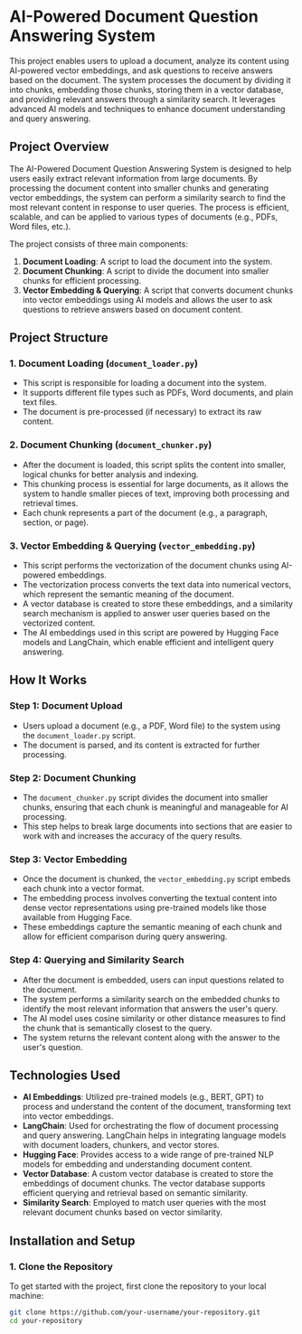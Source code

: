 # AI-Powered Document Question Answering System

This project enables users to upload a document, analyze its content using AI-powered vector embeddings, and ask questions to receive answers based on the document. The system processes the document by dividing it into chunks, embedding those chunks, storing them in a vector database, and providing relevant answers through a similarity search. It leverages advanced AI models and techniques to enhance document understanding and query answering.

## Project Overview

The AI-Powered Document Question Answering System is designed to help users easily extract relevant information from large documents. By processing the document content into smaller chunks and generating vector embeddings, the system can perform a similarity search to find the most relevant content in response to user queries. The process is efficient, scalable, and can be applied to various types of documents (e.g., PDFs, Word files, etc.).

The project consists of three main components:

1. **Document Loading**: A script to load the document into the system.
2. **Document Chunking**: A script to divide the document into smaller chunks for efficient processing.
3. **Vector Embedding & Querying**: A script that converts document chunks into vector embeddings using AI models and allows the user to ask questions to retrieve answers based on document content.

## Project Structure

### 1. **Document Loading (`document_loader.py`)**
   - This script is responsible for loading a document into the system.
   - It supports different file types such as PDFs, Word documents, and plain text files.
   - The document is pre-processed (if necessary) to extract its raw content.

### 2. **Document Chunking (`document_chunker.py`)**
   - After the document is loaded, this script splits the content into smaller, logical chunks for better analysis and indexing.
   - This chunking process is essential for large documents, as it allows the system to handle smaller pieces of text, improving both processing and retrieval times.
   - Each chunk represents a part of the document (e.g., a paragraph, section, or page).

### 3. **Vector Embedding & Querying (`vector_embedding.py`)**
   - This script performs the vectorization of the document chunks using AI-powered embeddings.
   - The vectorization process converts the text data into numerical vectors, which represent the semantic meaning of the document.
   - A vector database is created to store these embeddings, and a similarity search mechanism is applied to answer user queries based on the vectorized content.
   - The AI embeddings used in this script are powered by Hugging Face models and LangChain, which enable efficient and intelligent query answering.

## How It Works

### Step 1: **Document Upload**
   - Users upload a document (e.g., a PDF, Word file) to the system using the `document_loader.py` script.
   - The document is parsed, and its content is extracted for further processing.

### Step 2: **Document Chunking**
   - The `document_chunker.py` script divides the document into smaller chunks, ensuring that each chunk is meaningful and manageable for AI processing.
   - This step helps to break large documents into sections that are easier to work with and increases the accuracy of the query results.

### Step 3: **Vector Embedding**
   - Once the document is chunked, the `vector_embedding.py` script embeds each chunk into a vector format.
   - The embedding process involves converting the textual content into dense vector representations using pre-trained models like those available from Hugging Face.
   - These embeddings capture the semantic meaning of each chunk and allow for efficient comparison during query answering.

### Step 4: **Querying and Similarity Search**
   - After the document is embedded, users can input questions related to the document.
   - The system performs a similarity search on the embedded chunks to identify the most relevant information that answers the user's query.
   - The AI model uses cosine similarity or other distance measures to find the chunk that is semantically closest to the query.
   - The system returns the relevant content along with the answer to the user's question.

## Technologies Used

- **AI Embeddings**: Utilized pre-trained models (e.g., BERT, GPT) to process and understand the content of the document, transforming text into vector embeddings.
- **LangChain**: Used for orchestrating the flow of document processing and query answering. LangChain helps in integrating language models with document loaders, chunkers, and vector stores.
- **Hugging Face**: Provides access to a wide range of pre-trained NLP models for embedding and understanding document content.
- **Vector Database**: A custom vector database is created to store the embeddings of document chunks. The vector database supports efficient querying and retrieval based on semantic similarity.
- **Similarity Search**: Employed to match user queries with the most relevant document chunks based on vector similarity.

## Installation and Setup

### 1. **Clone the Repository**
   To get started with the project, first clone the repository to your local machine:
   ```bash
   git clone https://github.com/your-username/your-repository.git
   cd your-repository 
